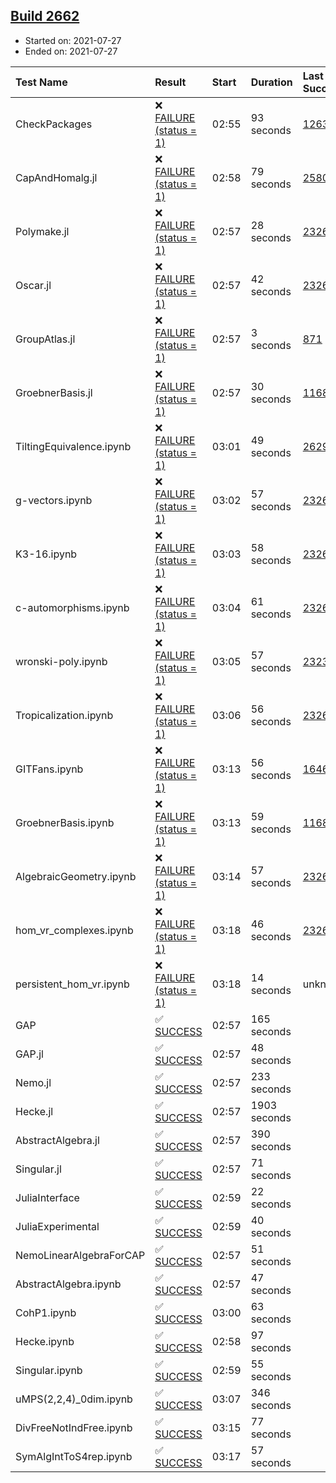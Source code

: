 ## [Build 2662](https://oscarci.mathematik.uni-kl.de/job/oscar-stable/2662/)

* Started on: 2021-07-27
* Ended on: 2021-07-27

| Test Name    | Result | Start | Duration | Last Success | First Failure |
|:-------------|:-------|:------|:---------|:-------------|:--------------|
| CheckPackages | ❌ [FAILURE (status = 1)](https://oscarci.mathematik.uni-kl.de/job/oscar-stable/2662/artifact/logs/build-2662/CheckPackages.log) | 02:55 | 93 seconds | [1263](https://oscarci.mathematik.uni-kl.de/job/oscar-stable/1263/) | [1264](https://oscarci.mathematik.uni-kl.de/job/oscar-stable/1264/) |
| CapAndHomalg.jl | ❌ [FAILURE (status = 1)](https://oscarci.mathematik.uni-kl.de/job/oscar-stable/2662/artifact/logs/build-2662/CapAndHomalg.jl.log) | 02:58 | 79 seconds | [2580](https://oscarci.mathematik.uni-kl.de/job/oscar-stable/2580/) | [2581](https://oscarci.mathematik.uni-kl.de/job/oscar-stable/2581/) |
| Polymake.jl | ❌ [FAILURE (status = 1)](https://oscarci.mathematik.uni-kl.de/job/oscar-stable/2662/artifact/logs/build-2662/Polymake.jl.log) | 02:57 | 28 seconds | [2326](https://oscarci.mathematik.uni-kl.de/job/oscar-stable/2326/) | [2327](https://oscarci.mathematik.uni-kl.de/job/oscar-stable/2327/) |
| Oscar.jl | ❌ [FAILURE (status = 1)](https://oscarci.mathematik.uni-kl.de/job/oscar-stable/2662/artifact/logs/build-2662/Oscar.jl.log) | 02:57 | 42 seconds | [2326](https://oscarci.mathematik.uni-kl.de/job/oscar-stable/2326/) | [2327](https://oscarci.mathematik.uni-kl.de/job/oscar-stable/2327/) |
| GroupAtlas.jl | ❌ [FAILURE (status = 1)](https://oscarci.mathematik.uni-kl.de/job/oscar-stable/2662/artifact/logs/build-2662/GroupAtlas.jl.log) | 02:57 | 3 seconds | [871](https://oscarci.mathematik.uni-kl.de/job/oscar-stable/871/) | [872](https://oscarci.mathematik.uni-kl.de/job/oscar-stable/872/) |
| GroebnerBasis.jl | ❌ [FAILURE (status = 1)](https://oscarci.mathematik.uni-kl.de/job/oscar-stable/2662/artifact/logs/build-2662/GroebnerBasis.jl.log) | 02:57 | 30 seconds | [1168](https://oscarci.mathematik.uni-kl.de/job/oscar-stable/1168/) | [1169](https://oscarci.mathematik.uni-kl.de/job/oscar-stable/1169/) |
| TiltingEquivalence.ipynb | ❌ [FAILURE (status = 1)](https://oscarci.mathematik.uni-kl.de/job/oscar-stable/2662/artifact/logs/build-2662/TiltingEquivalence.ipynb.log) | 03:01 | 49 seconds | [2629](https://oscarci.mathematik.uni-kl.de/job/oscar-stable/2629/) | [2630](https://oscarci.mathematik.uni-kl.de/job/oscar-stable/2630/) |
| g-vectors.ipynb | ❌ [FAILURE (status = 1)](https://oscarci.mathematik.uni-kl.de/job/oscar-stable/2662/artifact/logs/build-2662/g-vectors.ipynb.log) | 03:02 | 57 seconds | [2326](https://oscarci.mathematik.uni-kl.de/job/oscar-stable/2326/) | [2327](https://oscarci.mathematik.uni-kl.de/job/oscar-stable/2327/) |
| K3-16.ipynb | ❌ [FAILURE (status = 1)](https://oscarci.mathematik.uni-kl.de/job/oscar-stable/2662/artifact/logs/build-2662/K3-16.ipynb.log) | 03:03 | 58 seconds | [2326](https://oscarci.mathematik.uni-kl.de/job/oscar-stable/2326/) | [2327](https://oscarci.mathematik.uni-kl.de/job/oscar-stable/2327/) |
| c-automorphisms.ipynb | ❌ [FAILURE (status = 1)](https://oscarci.mathematik.uni-kl.de/job/oscar-stable/2662/artifact/logs/build-2662/c-automorphisms.ipynb.log) | 03:04 | 61 seconds | [2326](https://oscarci.mathematik.uni-kl.de/job/oscar-stable/2326/) | [2327](https://oscarci.mathematik.uni-kl.de/job/oscar-stable/2327/) |
| wronski-poly.ipynb | ❌ [FAILURE (status = 1)](https://oscarci.mathematik.uni-kl.de/job/oscar-stable/2662/artifact/logs/build-2662/wronski-poly.ipynb.log) | 03:05 | 57 seconds | [2323](https://oscarci.mathematik.uni-kl.de/job/oscar-stable/2323/) | [2324](https://oscarci.mathematik.uni-kl.de/job/oscar-stable/2324/) |
| Tropicalization.ipynb | ❌ [FAILURE (status = 1)](https://oscarci.mathematik.uni-kl.de/job/oscar-stable/2662/artifact/logs/build-2662/Tropicalization.ipynb.log) | 03:06 | 56 seconds | [2326](https://oscarci.mathematik.uni-kl.de/job/oscar-stable/2326/) | [2327](https://oscarci.mathematik.uni-kl.de/job/oscar-stable/2327/) |
| GITFans.ipynb | ❌ [FAILURE (status = 1)](https://oscarci.mathematik.uni-kl.de/job/oscar-stable/2662/artifact/logs/build-2662/GITFans.ipynb.log) | 03:13 | 56 seconds | [1646](https://oscarci.mathematik.uni-kl.de/job/oscar-stable/1646/) | [1647](https://oscarci.mathematik.uni-kl.de/job/oscar-stable/1647/) |
| GroebnerBasis.ipynb | ❌ [FAILURE (status = 1)](https://oscarci.mathematik.uni-kl.de/job/oscar-stable/2662/artifact/logs/build-2662/GroebnerBasis.ipynb.log) | 03:13 | 59 seconds | [1168](https://oscarci.mathematik.uni-kl.de/job/oscar-stable/1168/) | [1169](https://oscarci.mathematik.uni-kl.de/job/oscar-stable/1169/) |
| AlgebraicGeometry.ipynb | ❌ [FAILURE (status = 1)](https://oscarci.mathematik.uni-kl.de/job/oscar-stable/2662/artifact/logs/build-2662/AlgebraicGeometry.ipynb.log) | 03:14 | 57 seconds | [2326](https://oscarci.mathematik.uni-kl.de/job/oscar-stable/2326/) | [2327](https://oscarci.mathematik.uni-kl.de/job/oscar-stable/2327/) |
| hom_vr_complexes.ipynb | ❌ [FAILURE (status = 1)](https://oscarci.mathematik.uni-kl.de/job/oscar-stable/2662/artifact/logs/build-2662/hom_vr_complexes.ipynb.log) | 03:18 | 46 seconds | [2326](https://oscarci.mathematik.uni-kl.de/job/oscar-stable/2326/) | [2327](https://oscarci.mathematik.uni-kl.de/job/oscar-stable/2327/) |
| persistent_hom_vr.ipynb | ❌ [FAILURE (status = 1)](https://oscarci.mathematik.uni-kl.de/job/oscar-stable/2662/artifact/logs/build-2662/persistent_hom_vr.ipynb.log) | 03:18 | 14 seconds | unknown | unknown |
| GAP | ✅ [SUCCESS](https://oscarci.mathematik.uni-kl.de/job/oscar-stable/2662/artifact/logs/build-2662/GAP.log) | 02:57 | 165 seconds |  |  |
| GAP.jl | ✅ [SUCCESS](https://oscarci.mathematik.uni-kl.de/job/oscar-stable/2662/artifact/logs/build-2662/GAP.jl.log) | 02:57 | 48 seconds |  |  |
| Nemo.jl | ✅ [SUCCESS](https://oscarci.mathematik.uni-kl.de/job/oscar-stable/2662/artifact/logs/build-2662/Nemo.jl.log) | 02:57 | 233 seconds |  |  |
| Hecke.jl | ✅ [SUCCESS](https://oscarci.mathematik.uni-kl.de/job/oscar-stable/2662/artifact/logs/build-2662/Hecke.jl.log) | 02:57 | 1903 seconds |  |  |
| AbstractAlgebra.jl | ✅ [SUCCESS](https://oscarci.mathematik.uni-kl.de/job/oscar-stable/2662/artifact/logs/build-2662/AbstractAlgebra.jl.log) | 02:57 | 390 seconds |  |  |
| Singular.jl | ✅ [SUCCESS](https://oscarci.mathematik.uni-kl.de/job/oscar-stable/2662/artifact/logs/build-2662/Singular.jl.log) | 02:57 | 71 seconds |  |  |
| JuliaInterface | ✅ [SUCCESS](https://oscarci.mathematik.uni-kl.de/job/oscar-stable/2662/artifact/logs/build-2662/JuliaInterface.log) | 02:59 | 22 seconds |  |  |
| JuliaExperimental | ✅ [SUCCESS](https://oscarci.mathematik.uni-kl.de/job/oscar-stable/2662/artifact/logs/build-2662/JuliaExperimental.log) | 02:59 | 40 seconds |  |  |
| NemoLinearAlgebraForCAP | ✅ [SUCCESS](https://oscarci.mathematik.uni-kl.de/job/oscar-stable/2662/artifact/logs/build-2662/NemoLinearAlgebraForCAP.log) | 02:57 | 51 seconds |  |  |
| AbstractAlgebra.ipynb | ✅ [SUCCESS](https://oscarci.mathematik.uni-kl.de/job/oscar-stable/2662/artifact/logs/build-2662/AbstractAlgebra.ipynb.log) | 02:57 | 47 seconds |  |  |
| CohP1.ipynb | ✅ [SUCCESS](https://oscarci.mathematik.uni-kl.de/job/oscar-stable/2662/artifact/logs/build-2662/CohP1.ipynb.log) | 03:00 | 63 seconds |  |  |
| Hecke.ipynb | ✅ [SUCCESS](https://oscarci.mathematik.uni-kl.de/job/oscar-stable/2662/artifact/logs/build-2662/Hecke.ipynb.log) | 02:58 | 97 seconds |  |  |
| Singular.ipynb | ✅ [SUCCESS](https://oscarci.mathematik.uni-kl.de/job/oscar-stable/2662/artifact/logs/build-2662/Singular.ipynb.log) | 02:59 | 55 seconds |  |  |
| uMPS(2,2,4)_0dim.ipynb | ✅ [SUCCESS](https://oscarci.mathematik.uni-kl.de/job/oscar-stable/2662/artifact/logs/build-2662/uMPS-2-2-4-_0dim.ipynb.log) | 03:07 | 346 seconds |  |  |
| DivFreeNotIndFree.ipynb | ✅ [SUCCESS](https://oscarci.mathematik.uni-kl.de/job/oscar-stable/2662/artifact/logs/build-2662/DivFreeNotIndFree.ipynb.log) | 03:15 | 77 seconds |  |  |
| SymAlgIntToS4rep.ipynb | ✅ [SUCCESS](https://oscarci.mathematik.uni-kl.de/job/oscar-stable/2662/artifact/logs/build-2662/SymAlgIntToS4rep.ipynb.log) | 03:17 | 57 seconds |  |  |
